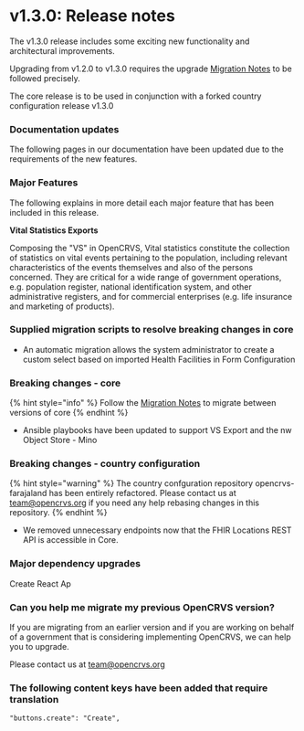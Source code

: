 # v1.3.0: Release notes

The v1.3.0 release includes some exciting new functionality and architectural improvements.

Upgrading from v1.2.0 to v1.3.0 requires the upgrade [Migration Notes](v1.2.-to-v1.3.-migration-notes/) to be followed precisely.

The core release is to be used in conjunction with a forked country configuration release v1.3.0

### Documentation updates

The following pages in our documentation have been updated due to the requirements of the new features.



### Major Features

The following explains in more detail each major feature that has been included in this release.

**Vital Statistics Exports**

Composing the "VS" in OpenCRVS, Vital statistics constitute the collection of statistics on vital events pertaining to the population, including relevant characteristics of the events themselves and also of the persons concerned. They are critical for a wide range of government operations, e.g. population register, national identification system, and other administrative registers, and for commercial enterprises (e.g. life insurance and marketing of products).



### **Supplied migration scripts to resolve breaking changes in core**

* An automatic migration allows the system administrator to create a custom select based on imported Health Facilities in Form Configuration

### Breaking changes - core

{% hint style="info" %}
Follow the [Migration Notes](v1.2.-to-v1.3.-migration-notes/) to migrate between versions of core
{% endhint %}

* Ansible playbooks have been updated to support VS Export and the nw Object Store - Mino



### Breaking changes - country configuration

{% hint style="warning" %}
The country confguration repository opencrvs-farajaland has been entirely refactored. Please contact us at [team@opencrvs.org](mailto:team@opencrvs.org) if you need any help rebasing changes in this repository.
{% endhint %}

* We removed unnecessary endpoints now that the FHIR Locations REST API is accessible in Core.

### Major dependency upgrades

Create React Ap

### **Can you help me migrate my previous OpenCRVS version?**

If you are migrating from an earlier version and if you are working on behalf of a government that is considering implementing OpenCRVS, we can help you to upgrade.

Please contact us at [team@opencrvs.org](mailto:team@opencrvs.org)

### **The following content keys have been added that require translation**

```
"buttons.create": "Create",

```

